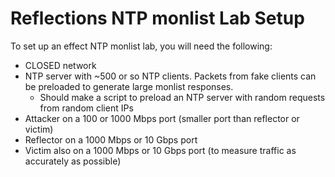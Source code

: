# Reflections NTP monlist Lab Setup #

To set up an effect NTP monlist lab, you will need the following:

*	CLOSED network
*	NTP server with ~500 or so NTP clients. Packets from fake clients can be preloaded to generate large monlist responses.
	*	Should make a script to preload an NTP server with random requests from random client IPs
*	Attacker on a 100 or 1000 Mbps port (smaller port than reflector or victim)
*	Reflector on a 1000 Mbps or 10 Gbps port
*	Victim also on a 1000 Mbps or 10 Gbps port (to measure traffic as accurately as possible)

